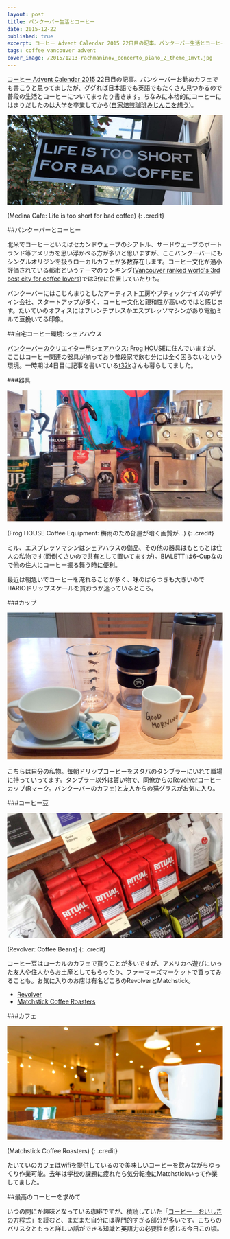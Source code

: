 ```yaml
---
layout: post
title: バンクーバー生活とコーヒー
date: 2015-12-22
published: true
excerpt: コーヒー Advent Calendar 2015 22日目の記事。バンクーバー生活とコーヒーについて書きます。
tags: coffee vancouver advent
cover_image: /2015/1213-rachmaninov_concerto_piano_2_theme_1mvt.jpg
---
```

[コーヒー Advent Calendar 2015](http://www.adventar.org/calendars/895) 22日目の記事。バンクーバーお勧めカフェでも書こうと思ってましたが、ググれば日本語でも英語でもたくさん見つかるので普段の生活とコーヒーについてまったり書きます。ちなみに本格的にコーヒーにはまりだしたのは大学を卒業してから([自家焙煎珈琲みじんこを想う](/mijinco-coffee/))。

![Medina Cafe: Life is too short for bad coffee](/images/2015/1222-sign.jpg)

(Medina Cafe: Life is too short for bad coffee)
{: .credit}


##バンクーバーとコーヒー

北米でコーヒーといえばセカンドウェーブのシアトル、サードウェーブのポートランド等アメリカを思い浮かべる方が多いと思いますが、ここバンクーバーにもシングルオリジンを扱うローカルカフェが多数存在します。コーヒー文化が過小評価されている都市というテーマのランキング([Vancouver ranked world's 3rd best city for coffee lovers](http://www.vancitybuzz.com/2015/01/vancouver-ranked-worlds-3rd-best-city-coffee-lovers/))では3位に位置していたりも。

バンクーバーにはこじんまりとしたアーティスト工房やブティックサイズのデザイン会社、スタートアップが多く、コーヒー文化と親和性が高いのではと感じます。たいていのオフィスにはフレンチプレスかエスプレッソマシンがあり電動ミルで豆挽いてる印象。

##自宅コーヒー環境: シェアハウス

[バンクーバーのクリエイター用シェアハウス: Frog HOUSE](http://vancouverch.com/)に住んでいますが、ここはコーヒー関連の器具が揃っており普段家で飲む分には全く困らないという環境。一時期は4日目に記事を書いている[t32k](http://t32k.me/mol/log/coffee-lovers/)さんも暮らしてました。

###器具

![Frog HOUSE Coffee Equipment](/images/2015/1222-coffee-equipment.jpg)

(Frog HOUSE Coffee Equipment: 梅雨のため部屋が暗く画質が...)
{: .credit}


ミル、エスプレッソマシンはシェアハウスの備品、その他の器具はもともとは住人の私物です(面倒くさいので共有として置いてますが)。BIALETTIは6-Cupなので他の住人にコーヒー振る舞う時に便利。

最近は朝急いでコーヒーを淹れることが多く、味のばらつきも大きいのでHARIOドリップスケールを買おうか迷っているところ。

###カップ

![Coffee Cup](/images/2015/1222-coffee-cup.jpg)

こちらは自分の私物。毎朝ドリップコーヒーをスタバのタンブラーにいれて職場に持っていってます。タンブラー以外は貰い物で、同僚からの[Revolver](http://revolvercoffee.ca/home/)コーヒーカップ(Rマーク。バンクーバーのカフェ)と友人からの猫グラスがお気に入り。

###コーヒー豆

![Revolver: Coffee Beans](/images/2015/1222-revolver.jpg)

(Revolver: Coffee Beans)
{: .credit}

コーヒー豆はローカルのカフェで買うことが多いですが、アメリカへ遊びにいった友人や住人からお土産としてもらったり、ファーマーズマーケットで買ってみることも。お気に入りのお店は有名どころのRevolverとMatchstick。

- [Revolver](http://revolvercoffee.ca/home/)
- [Matchstick Coffee Roasters](http://www.matchstickcoffee.com/)

###カフェ

![Matchstick Coffee Roasters](/images/2015/1222-matchstick.jpg)

(Matchstick Coffee Roasters)
{: .credit}

たいていのカフェはwifiを提供しているので美味しいコーヒーを飲みながらゆっくり作業可能。去年は学校の課題に疲れたら気分転換にMatchstickいって作業してました。

##最高のコーヒーを求めて

いつの間にか趣味となっている珈琲ですが、積読していた「[コーヒー　おいしさの方程式](http://www.amazon.co.jp/ebook/dp/B00IHJN364/)」を読むと、まだまだ自分には専門的すぎる部分が多いです。こちらのバリスタともっと詳しい話ができる知識と英語力の必要性を感じる今日この頃。



